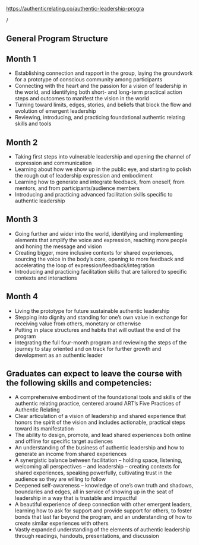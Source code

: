https://authenticrelating.co/authentic-leadership-progra



/
## General Program Structure

## Month 1

-   Establishing connection and rapport in the group, laying the groundwork for a prototype of conscious community among participants
-   Connecting with the heart and the passion for a vision of leadership in the world, and identifying both short- and long-term practical action steps and outcomes to manifest the vision in the world
-   Turning toward limits, edges, stories, and beliefs that block the flow and evolution of emergent leadership
-   Reviewing, introducing, and practicing foundational authentic relating skills and tools 

## Month 2

-   Taking first steps into vulnerable leadership and opening the channel of expression and communication
-   Learning about how we show up in the public eye, and starting to polish the rough cut of leadership expression and embodiment
-   Learning how to generate and integrate feedback, from oneself, from mentors, and from participants/audience members
-   Introducing and practicing advanced facilitation skills specific to authentic leadership

## Month 3

-   Going further and wider into the world, identifying and implementing elements that amplify the voice and expression, reaching more people and honing the message and vision
-   Creating bigger, more inclusive contexts for shared experiences, sourcing the voice in the body’s core, opening to more feedback and accelerating the loop of expression/feedback/integration
-   Introducing and practicing facilitation skills that are tailored to specific contexts and interactions

## Month 4

-   Living the prototype for future sustainable authentic leadership
-   Stepping into dignity and standing for one’s own value in exchange for receiving value from others, monetary or otherwise
-   Putting in place structures and habits that will outlast the end of the program
-   Integrating the full four-month program and reviewing the steps of the journey to stay oriented and on track for further growth and development as an authentic leader

## Graduates can expect to leave the course with the following skills and competencies:

-   A comprehensive embodiment of the foundational tools and skills of the authentic relating practice, centered around ART’s Five Practices of Authentic Relating
-   Clear articulation of a vision of leadership and shared experience that honors the spirit of the vision and includes actionable, practical steps toward its manifestation
-   The ability to design, promote, and lead shared experiences both online and offline for specific target audiences
-   An understanding of the business of authentic leadership and how to generate an income from shared experiences
-   A synergistic balance between facilitation – holding space, listening, welcoming all perspectives – and leadership – creating contexts for shared experiences, speaking powerfully, cultivating trust in the audience so they are willing to follow
-   Deepened self-awareness – knowledge of one’s own truth and shadows, boundaries and edges, all in service of showing up in the seat of leadership in a way that is trustable and impactful
-   A beautiful experience of deep connection with other emergent leaders, learning how to ask for support and provide support for others, to foster bonds that last far beyond the program, and an understanding of how to create similar experiences with others
-   Vastly expanded understanding of the elements of authentic leadership through readings, handouts, presentations, and discussion